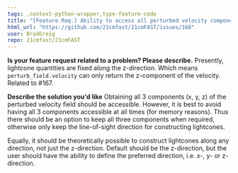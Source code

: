 ```yaml
---
tags: ,context-python-wrapper,type-feature-code
title: "[Feature Req.] Ability to access all perturbed velocity components (also alternate line-of-sight direction)"
html_url: "https://github.com/21cmfast/21cmFAST/issues/168"
user: BradGreig
repo: 21cmfast/21cmFAST
---
```


<!-- Please provide responses to the following sections to the best of your ability. Feel free to remove sections that may not apply to your request, and add other sections that may apply. -->

**Is your feature request related to a problem? Please describe.**
Presently, lightcone quantities are fixed along the z-direction. Which means `perturb_field.velocity` can only return the z-component of the velocity. Related to #167.

**Describe the solution you'd like**
Obtaining all 3 components (x, y, z) of the perturbed velocity field should be accessible. However, it is best to avoid having all 3 components accessible at all times (for memory reasons). Thus there should be an option to keep all three components when required, otherwise only keep the line-of-sight direction for constructing lightcones.

Equally, it should be theoretically possible to construct lightcones along any direction, not just the z-direction. Default should be the z-direction, but the user should have the ability to define the preferred direction, i.e. x-, y- or z- direction.
